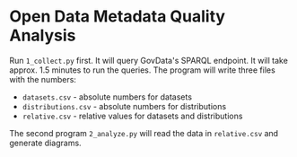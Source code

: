 # Open Data Metadata Quality Analysis

Run `1_collect.py` first. It will query GovData's SPARQL endpoint. It will take approx. 1.5 minutes to run the queries. The program will write three files with the numbers:

- `datasets.csv` - absolute numbers for datasets
- `distributions.csv` - absolute numbers for distributions
- `relative.csv` - relative values for datasets and distributions

The second program `2_analyze.py` will read the data in `relative.csv` and generate diagrams.

